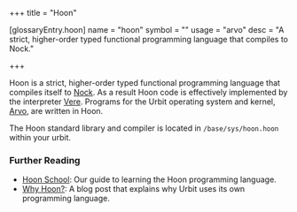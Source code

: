 +++
title = "Hoon"

[glossaryEntry.hoon]
name = "hoon"
symbol = ""
usage = "arvo"
desc = "A strict, higher-order typed functional programming language that compiles to Nock."

+++

Hoon is a strict, higher-order typed functional programming language that compiles itself to [Nock](/reference/glossary/nock). As a result Hoon code is effectively implemented by the interpreter [Vere](/reference/glossary/vere). Programs for the Urbit operating system and kernel, [Arvo](/reference/glossary/arvo), are written in Hoon.

The Hoon standard library and compiler is located in `/base/sys/hoon.hoon`
within your urbit.

### Further Reading

- [Hoon School](/guides/core/hoon-school/): Our guide to learning the Hoon programming language.
- [Why Hoon?](https://urbit.org/blog/why-hoon): A blog post that explains why Urbit uses its own programming language.
